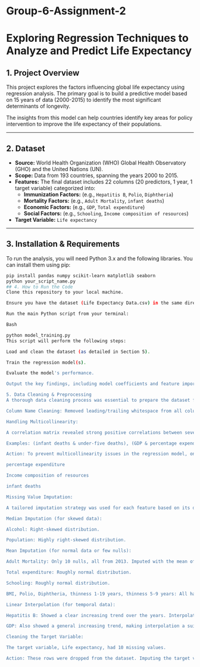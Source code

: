 # Group-6-Assignment-2
# Exploring Regression Techniques to Analyze and Predict Life Expectancy

## 1. Project Overview

This project explores the factors influencing global life expectancy using regression analysis. The primary goal is to build a predictive model based on 15 years of data (2000-2015) to identify the most significant determinants of longevity.

The insights from this model can help countries identify key areas for policy intervention to improve the life expectancy of their populations.

---

## 2. Dataset

* **Source:** World Health Organization (WHO) Global Health Observatory (GHO) and the United Nations (UN).
* **Scope:** Data from 193 countries, spanning the years 2000 to 2015.
* **Features:** The final dataset includes 22 columns (20 predictors, 1 year, 1 target variable) categorized into:
    * **Immunization Factors:** (e.g., `Hepatitis B`, `Polio`, `Diphtheria`)
    * **Mortality Factors:** (e.g., `Adult Mortality`, `infant deaths`)
    * **Economic Factors:** (e.g., `GDP`, `Total expenditure`)
    * **Social Factors:** (e.g., `Schooling`, `Income composition of resources`)
* **Target Variable:** `Life expectancy`

---

## 3. Installation & Requirements

To run the analysis, you will need Python 3.x and the following libraries. You can install them using pip:
```bash
pip install pandas numpy scikit-learn matplotlib seaborn
python your_script_name.py
## 4. How to Run the Code
Clone this repository to your local machine.

Ensure you have the dataset (Life Expectancy Data.csv) in the same directory.

Run the main Python script from your terminal:

Bash

python model_training.py
This script will perform the following steps:

Load and clean the dataset (as detailed in Section 5).

Train the regression model(s).

Evaluate the model's performance.

Output the key findings, including model coefficients and feature importance.

5. Data Cleaning & Preprocessing
A thorough data cleaning process was essential to prepare the dataset for modeling.

Column Name Cleaning: Removed leading/trailing whitespace from all column names for easier referencing (e.g., ' thinness 1-19 years' became 'thinness 1-19 years').

Handling Multicollinearity:

A correlation matrix revealed strong positive correlations between several predictor variables.

Examples: (infant deaths & under-five deaths), (GDP & percentage expenditure), and (Schooling & Income composition of resources).

Action: To prevent multicollinearity issues in the regression model, one variable from each highly correlated pair was dropped. We chose to drop:

percentage expenditure

Income composition of resources

infant deaths

Missing Value Imputation:

A tailored imputation strategy was used for each feature based on its distribution and the percentage of missing data.

Median Imputation (for skewed data):

Alcohol: Right-skewed distribution.

Population: Highly right-skewed distribution.

Mean Imputation (for normal data or few nulls):

Adult Mortality: Only 10 nulls, all from 2013. Imputed with the mean of that year.

Total expenditure: Roughly normal distribution.

Schooling: Roughly normal distribution.

BMI, Polio, Diphtheria, thinness 1-19 years, thinness 5-9 years: All had a very small number of missing values (<2%), so mean imputation was used.

Linear Interpolation (for temporal data):

Hepatitis B: Showed a clear increasing trend over the years. Interpolation was used to preserve this pattern.

GDP: Also showed a general increasing trend, making interpolation a suitable method.

Cleaning the Target Variable:

The target variable, Life expectancy, had 10 missing values.

Action: These rows were dropped from the dataset. Imputing the target variable would introduce bias, and the model should only be trained and evaluated on real, observed data.

